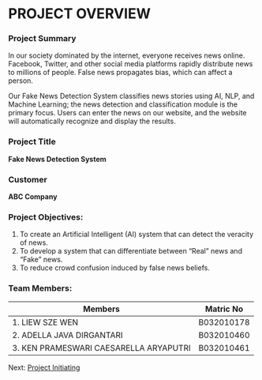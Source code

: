 # PROJECT OVERVIEW
### Project Summary
In our society dominated by the internet, everyone receives news online. Facebook, Twitter, and other social media platforms rapidly distribute news to millions of people. False news propagates bias, which can affect a person. 

Our Fake News Detection System classifies news stories using AI, NLP, and Machine Learning; the news detection and classification module is the primary focus. Users can enter the news on our website, and the website will automatically recognize and display the results.
### Project Title
**Fake News Detection System** 
### Customer 
**ABC Company**
### Project Objectives:
1. To create an Artificial Intelligent (AI) system that can detect the veracity of news.
2. To develop a system that can differentiate between “Real” news and “Fake” news.
3. To reduce crowd confusion induced by false news beliefs.
### Team Members:
| Members                                | Matric No  |
| -------------------------------------- | ---------- |
| 1. LIEW SZE WEN                        | B032010178 | 
| 2. ADELLA JAVA DIRGANTARI              | B032010460 | 
| 3. KEN PRAMESWARI CAESARELLA ARYAPUTRI | B032010461 | 
&NewLine;
&NewLine;
&NewLine;
&NewLine;

Next: [Project Initiating](https://github.com/FilleHeureuse/Fake-News-Detection-System/blob/main/Project%20Management%20Plan%20(PMP)/II.%20Project%20Initiating.md)

